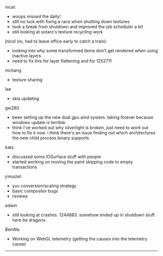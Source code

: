 nical:
* woops missed the daily!
* still no luck with fixing a race when shutting down textures
* took a break from shutdown and improved the job scheduler a bit
* still looking at sotaro's texture recycling work



jnicol (ro, had to leave office early to catch a train):
* looking into why some transformed items don't get rendered when using inactive layers
* need to fix this for layer flattening and for 1252711



mchang
* texture sharing



lee
* skia updating



gw280
* been setting up the new dual gpu amd system. taking forever because windows update is terrible.
* think I've worked out why silverlight is broken, just need to work out how to fix it now. i think there's an issue finding out which architectures the new child process binary supports



kats:
* discussed some IOSurface stuff with people
* started working on moving the paint skipping code to empty transactions



jrmuizel:
* yuv conversion/scaling strategy
* basic compositor bugs
* reviews



edwin
* still looking at crashes. 1244883. somehow ended up in shutdown stuff. here be dragons.



BenWa:
* Working on WebGL telemetry (getting the causes into the telemetry cause)



________________


